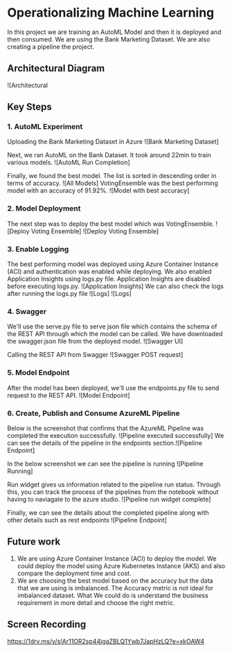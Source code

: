 # Operationalizing Machine Learning

In this project we are training an AutoML Model and then it is deployed and then consumed. We are using the Bank Marketing Dataset. We are also creating a pipeline the project.

## Architectural Diagram
![Architectural

## Key Steps

### 1. AutoML Experiment
Uploading the Bank Marketing Dataset in Azure
![Bank Marketing Dataset]

Next, we ran AutoML on the Bank Dataset. It took around 22min to train various models.
![AutoML Run Completion]

Finally, we found the best model. The list is sorted in descending order in terms of accuracy.
![All Models]
VotingEnsemble was the best performing model with an accuracy of 91.92%.
![Model with best accuracy]

### 2. Model Deployment
The next step was to deploy the best model which was VotingEnsemble.
![Deploy Voting Ensemble]
![Deploy Voting Ensemble]

### 3. Enable Logging
The best performing model was deployed using Azure Container Instance (ACI) and authentication was enabled while deploying. We also enabled Application Insights using logs.py file. Application Insights are disabled before executing logs.py.
![Application Insights]
We can also check the logs after running the logs.py file
![Logs]
![Logs]
### 4. Swagger
We'll use the serve.py file to serve json file which contains the schema of the REST API through which the model can be called. We have downloaded the swagger.json file from the deployed model.
![Swagger UI]

Calling the REST API from Swagger
![Swagger POST request]
### 5. Model Endpoint
After the model has been deployed, we'll use the endpoints.py file to send request to the REST API.
![Model Endpoint]

### 6. Create, Publish and Consume AzureML Pipeline
Below is the screenshot that confirms that the AzureML Pipeline was completed the execution successfully.
![Pipeline executed successfully]
We can see the details of the pipeline in the endpoints section.![Pipeline Endpoint]

In the below screenshot we can see the pipeline is running
![Pipeline Running]

Run widget gives us information related to the pipeline run status. Through this, you can track the process of the pipelines from the notebook without having to naviagate to the azure studio.
![Pipeline run widget complete]

Finally, we can see the details about the completed pipeline along with other details such as rest endpoints
![Pipeline Endpoint]
## Future work
1. We are using Azure Container Instance (ACI) to deploy the model. We could deploy the model using Azure Kubernetes Instance (AKS) and also compare the deployment time and cost.
2. We are choosing the best model based on the accuracy but the data that we are using is imbalanced. The Accuracy metric is not ideal for imbalanced dataset. What We could do is understand the business requirement in more detail and choose the right metric.

## Screen Recording
https://1drv.ms/v/s!Ar11OR2sp44jgaZBLQ1Ywb7JapHzLQ?e=xkOAW4
